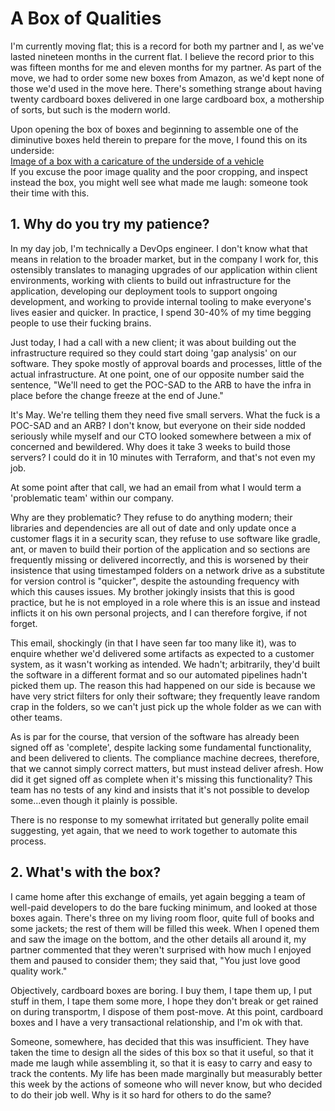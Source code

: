 # A Box of Qualities

I'm currently moving flat; this is a record for both my partner and I, as we've lasted nineteen months in the current flat. I believe the record prior to this was fifteen months for me and eleven months for my partner. As part of the move, we had to order some new boxes from Amazon, as we'd kept none of those we'd used in the move here. There's something strange about having twenty cardboard boxes delivered in one large cardboard box, a mothership of sorts, but such is the modern world.  

Upon opening the box of boxes and beginning to assemble one of the diminutive boxes held therein to prepare for the move, I found this on its underside:  
[Image of a box with a caricature of the underside of a vehicle](box_image.png)  
If you excuse the poor image quality and the poor cropping, and inspect instead the box, you might well see what made me laugh: someone took their time with this.  

## 1. Why do you try my patience?

In my day job, I'm technically a DevOps engineer. I don't know what that means in relation to the broader market, but in the company I work for, this ostensibly translates to managing upgrades of our application within client environments, working with clients to build out infrastructure for the application, developing our deployment tools to support ongoing development, and working to provide internal tooling to make everyone's lives easier and quicker. In practice, I spend 30-40% of my time begging people to use their fucking brains.  

Just today, I had a call with a new client; it was about building out the infrastructure required so they could start doing 'gap analysis' on our software. They spoke mostly of approval boards and processes, little of the actual infrastructure. At one point, one of our opposite number said the sentence, "We'll need to get the POC-SAD to the ARB to have the infra in place before the change freeze at the end of June."  

It's May. We're telling them they need five small servers. What the fuck is a POC-SAD and an ARB? I don't know, but everyone on their side nodded seriously while myself and our CTO looked somewhere between a mix of concerned and bewildered. Why does it take 3 weeks to build those servers? I could do it in 10 minutes with Terraform, and that's not even my job.  

At some point after that call, we had an email from what I would term a 'problematic team' within our company.  

Why are they problematic? They refuse to do anything modern; their libraries and dependencies are all out of date and only update once a customer flags it in a security scan, they refuse to use software like gradle, ant, or maven to build their portion of the application and so sections are frequently missing or delivered incorrectly, and this is worsened by their insistence that using timestamped folders on a network drive as a substitute for version control is "quicker", despite the astounding frequency with which this causes issues. My brother jokingly insists that this is good practice, but he is not employed in a role where this is an issue and instead inflicts it on his own personal projects, and I can therefore forgive, if not forget.  

This email, shockingly (in that I have seen far too many like it), was to enquire whether we'd delivered some artifacts as expected to a customer system, as it wasn't working as intended. We hadn't; arbitrarily, they'd built the software in a different format and so our automated pipelines hadn't picked them up. The reason this had happened on our side is because we have very strict filters for only their software; they frequently leave random crap in the folders, so we can't just pick up the whole folder as we can with other teams.  

As is par for the course, that version of the software has already been signed off as 'complete', despite lacking some fundamental functionality, and been delivered to clients. The compliance machine decrees, therefore, that we cannot simply correct matters, but must instead deliver afresh. How did it get signed off as complete when it's missing this functionality? This team has no tests of any kind and insists that it's not possible to develop some...even though it plainly is possible.  

There is no response to my somewhat irritated but generally polite email suggesting, yet again, that we need to work together to automate this process.  

## 2. What's with the box?

I came home after this exchange of emails, yet again begging a team of well-paid developers to do the bare fucking minimum, and looked at those boxes again. There's three on my living room floor, quite full of books and some jackets; the rest of them will be filled this week. When I opened them and saw the image on the bottom, and the other details all around it, my partner commented that they weren't surprised with how much I enjoyed them and paused to consider them; they said that, "You just love good quality work."  

Objectively, cardboard boxes are boring. I buy them, I tape them up, I put stuff in them, I tape them some more, I hope they don't break or get rained on during transportm, I dispose of them post-move. At this point, cardboard boxes and I have a very transactional relationship, and I'm ok with that.  

Someone, somewhere, has decided that this was insufficient. They have taken the time to design all the sides of this box so that it useful, so that it made me laugh while assembling it, so that it is easy to carry and easy to track the contents. My life has been made marginally but measurably better this week by the actions of someone who will never know, but who decided to do their job well. Why is it so hard for others to do the same?
